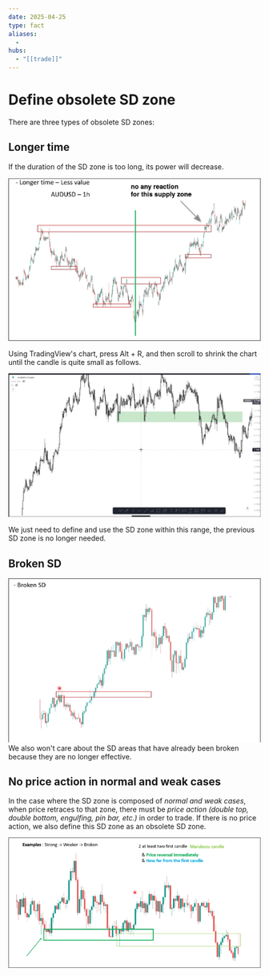 ```yaml
---
date: 2025-04-25
type: fact
aliases:
  -
hubs:
  - "[[trade]]"
---
```


# Define obsolete SD zone

There are three types of obsolete SD zones:

## Longer time

If the duration of the SD zone is too long, its power will decrease.

![longer-time-exp.png](../assets/imgs/longer-time-exp.png)

Using TradingView's chart, press Alt + R, and then scroll to shrink the chart until the candle is quite small as follows.

![scroll-to-quite-small.png](../assets/imgs/scroll-to-quite-small.png)

We just need to define and use the SD zone within this range, the previous SD zone is no longer needed.

## Broken SD

![broken-SD-zone.png](../assets/imgs/broken-SD-zone.png)
We also won't care about the SD areas that have already been broken because they are no longer effective.

## No price action in normal and weak cases

In the case where the SD zone is composed of *normal and weak cases*, when price retraces to that zone, there must be *price action (double top, double bottom, engulfing, pin bar, etc.)* in order to trade. If there is no price action, we also define this SD zone as an obsolete SD zone.

![no-price-action-SD-zone.png](../assets/imgs/no-price-action-SD-zone.png)
